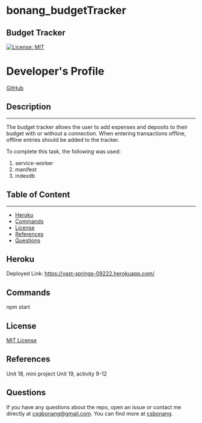 # bonang_budgetTracker

## Budget Tracker 
[![License: MIT](https://img.shields.io/badge/License-MIT-yellow.svg)](https://opensource.org/licenses/MIT)

# Developer's Profile
[GitHub](https://github.com/csbonang)
 
## Description 
-------------------
The budget tracker allows the user to add expenses and deposits to their budget with or without a connection. When entering transactions offline, offline entries should be added to the tracker. 

To complete this task, the following was used: 
1. service-worker
2. manifest
3. indexdb
## Table of Content
-------------------
* [Heroku](#heroku)
* [Commands](#commands)
* [License](#license)
* [References](#references)
* [Questions](#questions)

## Heroku
Deployed Link: https://vast-springs-09222.herokuapp.com/ <br>


## Commands
npm start

## License 
[MIT License](https://opensource.org/licenses/MIT)


## References
Unit 18, mini project
Unit 19, activity 9-12

## Questions 
If you have any questions about the repo, open an issue or contact me directly
at csgbonang@gmail.com. You can find more at [csbonang](https://github.com/csbonang). 
        
